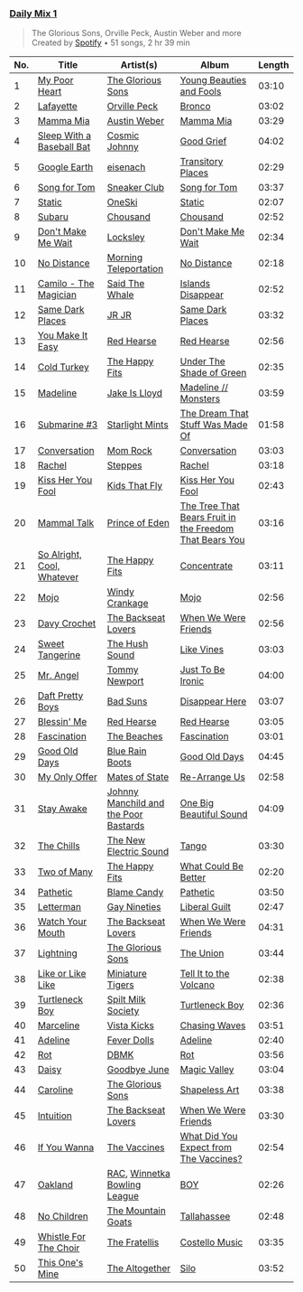 ### [Daily Mix 1](https://open.spotify.com/playlist/37i9dQZF1E39Gzb56luQni)

> The Glorious Sons, Orville Peck, Austin Weber and more<br>
> Created by [Spotify](https://open.spotify.com/user/spotify) • 51 songs, 2 hr 39 min

| No. | Title | Artist(s) | Album | Length |
|---|---|---|---|---|
| 1 | [My Poor Heart](https://open.spotify.com/track/29dwzL1VeRaNrgIsFZESPd) | [The Glorious Sons](https://open.spotify.com/artist/5CPxrqCStgt6AfI4fLiedH) | [Young Beauties and Fools](https://open.spotify.com/album/7bauAaXGIb5m0O5zliJKwE) | 03:10 |
| 2 | [Lafayette](https://open.spotify.com/track/3mUADKeXM3hiyScaII0NPL) | [Orville Peck](https://open.spotify.com/artist/46auOkH1pk28rWrSoUNhLo) | [Bronco](https://open.spotify.com/album/2hCcPHWTbvF81CiXPUrM6I) | 03:02 |
| 3 | [Mamma Mia](https://open.spotify.com/track/3gYGURA3OEFy20ahTaTixi) | [Austin Weber](https://open.spotify.com/artist/05bnFEwruBiBgJH8uW4vo6) | [Mamma Mia](https://open.spotify.com/album/6uWCHFZx18nFgIOxTpkPdA) | 03:29 |
| 4 | [Sleep With a Baseball Bat](https://open.spotify.com/track/6HfUOvYn45SwpaddmuA8oe) | [Cosmic Johnny](https://open.spotify.com/artist/5RL3N9S3sZ2PaNAyQbodos) | [Good Grief](https://open.spotify.com/album/6NGTXopAqcNUeZ3LGCOmNy) | 04:02 |
| 5 | [Google Earth](https://open.spotify.com/track/4IUXrIvqGk0XMxuXnwJo8m) | [eisenach](https://open.spotify.com/artist/0RO451V3eGOiatc3IQXtG7) | [Transitory Places](https://open.spotify.com/album/1gKHcViomHY6feWQXoSuSk) | 02:29 |
| 6 | [Song for Tom](https://open.spotify.com/track/10rfuPvYXPRcfRGAMG8W45) | [Sneaker Club](https://open.spotify.com/artist/1mYWlYyX8pOdGTXFErgMcA) | [Song for Tom](https://open.spotify.com/album/1eCj7bAvRgUAeqSenIM8GP) | 03:37 |
| 7 | [Static](https://open.spotify.com/track/1gCLyX2BjPbwsF6d2GTGuK) | [OneSki](https://open.spotify.com/artist/41C2L03giIope8vPaE8lVx) | [Static](https://open.spotify.com/album/1Via3RSGHqI9glWbIPm6ul) | 02:07 |
| 8 | [Subaru](https://open.spotify.com/track/2W91R1PoSjIUX4x62wNdUB) | [Chousand](https://open.spotify.com/artist/0MLqjHl2stacCeqfpZm3l8) | [Chousand](https://open.spotify.com/album/68tCl9cYOh4xhv4yqz9ldl) | 02:52 |
| 9 | [Don't Make Me Wait](https://open.spotify.com/track/0EK5kM7HsR0hx3o8VLaOWX) | [Locksley](https://open.spotify.com/artist/5RNwd3Bm5pgaERdZcBr7om) | [Don't Make Me Wait](https://open.spotify.com/album/1l66qEuanjheQAHjALmOyJ) | 02:34 |
| 10 | [No Distance](https://open.spotify.com/track/1uTbDazz2UxUDVNUYcuzke) | [Morning Teleportation](https://open.spotify.com/artist/5jOwDRC4Ha9MLHxF9YELyV) | [No Distance](https://open.spotify.com/album/2hucns36nzSf80ToBdFd1I) | 02:18 |
| 11 | [Camilo - The Magician](https://open.spotify.com/track/7A2Yt9hnvJWkIqXpN0MMcF) | [Said The Whale](https://open.spotify.com/artist/0QTnH6UEP2jbZEVO6g6Vfe) | [Islands Disappear](https://open.spotify.com/album/6cqufWC2GavquF5KD5DDLP) | 02:52 |
| 12 | [Same Dark Places](https://open.spotify.com/track/5ee5mbFHo1WAZZTqBs6Hj7) | [JR JR](https://open.spotify.com/artist/3VAxb3UskTNiHAKh4UeOEv) | [Same Dark Places](https://open.spotify.com/album/2K3EExCTnagUD59napCSVD) | 03:32 |
| 13 | [You Make It Easy](https://open.spotify.com/track/6smjTvYyBqTD71vXyJZviN) | [Red Hearse](https://open.spotify.com/artist/2922Q2qAcxb0hRD0LtPcFc) | [Red Hearse](https://open.spotify.com/album/1BrBVH1v92OAzRDijSyhj9) | 02:56 |
| 14 | [Cold Turkey](https://open.spotify.com/track/1S5EeXSOSqfrU2ItVbPZlv) | [The Happy Fits](https://open.spotify.com/artist/73rPcaYEhBd0UuVZBqqyQJ) | [Under The Shade of Green](https://open.spotify.com/album/7zDlksfOktU7vodm08KPsb) | 02:35 |
| 15 | [Madeline](https://open.spotify.com/track/09Ne54nJcWohCkLcC1xA5u) | [Jake Is Lloyd](https://open.spotify.com/artist/5Jswm7CW6Cm4MHFyIpW6Ih) | [Madeline // Monsters](https://open.spotify.com/album/00nmZ9EpfTJpQZs4Ci7ea3) | 03:59 |
| 16 | [Submarine #3](https://open.spotify.com/track/5ksm0w3c4DuAeG66EMWRiw) | [Starlight Mints](https://open.spotify.com/artist/1PUcFRu2DyznyQS1nVIcEE) | [The Dream That Stuff Was Made Of](https://open.spotify.com/album/3KrgjiRLHCDJdMGRWny1PF) | 01:58 |
| 17 | [Conversation](https://open.spotify.com/track/4B5QZfw1nOfQelPSWAGgPY) | [Mom Rock](https://open.spotify.com/artist/6xwv9O4HYAqPMp1bbSqufi) | [Conversation](https://open.spotify.com/album/22oWPNl8pg87D2e7DvNFgM) | 03:03 |
| 18 | [Rachel](https://open.spotify.com/track/7JzVWSZUQhOe8lXB4BJfjH) | [Steppes](https://open.spotify.com/artist/3rtWvuNQG5ft9FhpEqPyBk) | [Rachel](https://open.spotify.com/album/4FMAIkCys55zZPf9o2CTGL) | 03:18 |
| 19 | [Kiss Her You Fool](https://open.spotify.com/track/6aBh6vT0UV14DneyyNorR2) | [Kids That Fly](https://open.spotify.com/artist/1qChcfwij4nN6hsCLTKBJX) | [Kiss Her You Fool](https://open.spotify.com/album/5jRYuoqIFmARsD6KV3xEAd) | 02:43 |
| 20 | [Mammal Talk](https://open.spotify.com/track/4LqNHIlqUEKbDGWZ8dZnSm) | [Prince of Eden](https://open.spotify.com/artist/29Wvrc4vfXuf9eMexefk7N) | [The Tree That Bears Fruit in the Freedom That Bears You](https://open.spotify.com/album/3roK7idI7yQga83Xpw20Lk) | 03:16 |
| 21 | [So Alright, Cool, Whatever](https://open.spotify.com/track/47rOmlKHPYyMDM3h6L74Sn) | [The Happy Fits](https://open.spotify.com/artist/73rPcaYEhBd0UuVZBqqyQJ) | [Concentrate](https://open.spotify.com/album/1mgzsmNo3XcdjonlRIwvFk) | 03:11 |
| 22 | [Mojo](https://open.spotify.com/track/32VeSDbfdQjz6hefyvf4TE) | [Windy Crankage](https://open.spotify.com/artist/6cIToqbQYnkosHSGOZZCZx) | [Mojo](https://open.spotify.com/album/6fp7sdQozb8JcxiiJ6z8sH) | 02:56 |
| 23 | [Davy Crochet](https://open.spotify.com/track/1w9B61OdLdnjzZIUYmy0bd) | [The Backseat Lovers](https://open.spotify.com/artist/6p2HnfM955TI1bX34dkLnI) | [When We Were Friends](https://open.spotify.com/album/3TSMSh5dai7WEnEGOoMXBZ) | 02:56 |
| 24 | [Sweet Tangerine](https://open.spotify.com/track/3fMxeVaHO93ENmGJtNwpfm) | [The Hush Sound](https://open.spotify.com/artist/1RCoE2Dq19lePKhPzt9vM5) | [Like Vines](https://open.spotify.com/album/3sYfvpmvDAZLbawkDZN2fi) | 03:03 |
| 25 | [Mr. Angel](https://open.spotify.com/track/29gMFgHls5ghU24gLLFTf4) | [Tommy Newport](https://open.spotify.com/artist/7FvQR6QFfXmW18dyMqnHvv) | [Just To Be Ironic](https://open.spotify.com/album/10dztCLuuvkNaQlOgWxbZz) | 04:00 |
| 26 | [Daft Pretty Boys](https://open.spotify.com/track/41d2Q6DHcM20OdzynkRtvf) | [Bad Suns](https://open.spotify.com/artist/0YhUSm86okLWldQVwJkLlP) | [Disappear Here](https://open.spotify.com/album/2YXl7mV4d30fEbwpVQ7YBQ) | 03:07 |
| 27 | [Blessin' Me](https://open.spotify.com/track/0encug7QQRGW2FBLmg5Wu7) | [Red Hearse](https://open.spotify.com/artist/2922Q2qAcxb0hRD0LtPcFc) | [Red Hearse](https://open.spotify.com/album/1BrBVH1v92OAzRDijSyhj9) | 03:05 |
| 28 | [Fascination](https://open.spotify.com/track/2gcc5UTJvtv6AUgkZvXtOu) | [The Beaches](https://open.spotify.com/artist/6ws5XBA70XgeBpnLZhQBoy) | [Fascination](https://open.spotify.com/album/7tKRpBUgpadLOTTEPbaVXb) | 03:01 |
| 29 | [Good Old Days](https://open.spotify.com/track/5WmCM7OF13u4jcsMIP2JCb) | [Blue Rain Boots](https://open.spotify.com/artist/2zautAwUDuz4oyCf7N9Hfv) | [Good Old Days](https://open.spotify.com/album/1W1slMRkArdOwmYS9J6sZp) | 04:45 |
| 30 | [My Only Offer](https://open.spotify.com/track/6vxHKbF36UmjYeW9lvFFpp) | [Mates of State](https://open.spotify.com/artist/4IELX7NrLBXuw8f51cUZuM) | [Re-Arrange Us](https://open.spotify.com/album/5XSlVbnsGPvimo5pygxkSv) | 02:58 |
| 31 | [Stay Awake](https://open.spotify.com/track/3K1KmbeGnOoQXEXXN7gA3Q) | [Johnny Manchild and the Poor Bastards](https://open.spotify.com/artist/5RZXyiWgZrpxbKfxY4MP0w) | [One Big Beautiful Sound](https://open.spotify.com/album/2srPpMpb88nK7ASbE6P1IW) | 04:09 |
| 32 | [The Chills](https://open.spotify.com/track/16IxGEfMEld2rHz8FBFdtw) | [The New Electric Sound](https://open.spotify.com/artist/33Y5JkVwK4c1H8YhuG3zze) | [Tango](https://open.spotify.com/album/56uX6TD9940ALOUm0IRJxH) | 03:30 |
| 33 | [Two of Many](https://open.spotify.com/track/4J5hx3rXoyoP1XfOzBbozP) | [The Happy Fits](https://open.spotify.com/artist/73rPcaYEhBd0UuVZBqqyQJ) | [What Could Be Better](https://open.spotify.com/album/4dsTxC7fUsAp3qjkf93QI1) | 02:20 |
| 34 | [Pathetic](https://open.spotify.com/track/1xPyMcQJtCcxnPxRs5bo8j) | [Blame Candy](https://open.spotify.com/artist/2MUWgXIFwWkYnhU7iKghib) | [Pathetic](https://open.spotify.com/album/7yv1lLxMec8jGQDJHFOQxy) | 03:50 |
| 35 | [Letterman](https://open.spotify.com/track/3iaUsPFZoqsuBPHBUApjfu) | [Gay Nineties](https://open.spotify.com/artist/2wJMeuv92jHhlh6j63GYUA) | [Liberal Guilt](https://open.spotify.com/album/6ttcjbv6makyNU9Kom7GHY) | 02:47 |
| 36 | [Watch Your Mouth](https://open.spotify.com/track/4DHLopEsKDwQBgucGKJuzj) | [The Backseat Lovers](https://open.spotify.com/artist/6p2HnfM955TI1bX34dkLnI) | [When We Were Friends](https://open.spotify.com/album/3TSMSh5dai7WEnEGOoMXBZ) | 04:31 |
| 37 | [Lightning](https://open.spotify.com/track/0RbPHUnGELkTgvlxBFm2xl) | [The Glorious Sons](https://open.spotify.com/artist/5CPxrqCStgt6AfI4fLiedH) | [The Union](https://open.spotify.com/album/2he1XlHeLAuHY8UUVrbiAa) | 03:44 |
| 38 | [Like or Like Like](https://open.spotify.com/track/1OrD9RkuBnoNrrURFap9wi) | [Miniature Tigers](https://open.spotify.com/artist/7xWU2A2lw1xf4zTjKhkrGK) | [Tell It to the Volcano](https://open.spotify.com/album/7JNBcWEv23JuyxNmDjR8ov) | 02:38 |
| 39 | [Turtleneck Boy](https://open.spotify.com/track/2S7oNXCoFhYTrKh8s2hpvO) | [Spilt Milk Society](https://open.spotify.com/artist/79B6yD43EMCq1i40pEiIMS) | [Turtleneck Boy](https://open.spotify.com/album/32NcVp8S373dpJ5Mz1DQHh) | 02:36 |
| 40 | [Marceline](https://open.spotify.com/track/3OJ0qtEbfXrqSWizwfKkaZ) | [Vista Kicks](https://open.spotify.com/artist/6wnSPJpmVKFcn1TpRl5Uli) | [Chasing Waves](https://open.spotify.com/album/2XMmRK2pfNxnqeWUsFkxVk) | 03:51 |
| 41 | [Adeline](https://open.spotify.com/track/7frWsGpayRZ0FuDzKnE3Ws) | [Fever Dolls](https://open.spotify.com/artist/3KeGbFp8QkzaknOW0sLexS) | [Adeline](https://open.spotify.com/album/3aTkslAPB6Je8YkkQSeeBQ) | 02:40 |
| 42 | [Rot](https://open.spotify.com/track/3nxRFE23mmhAGqrJjJH4bi) | [DBMK](https://open.spotify.com/artist/6EByikTHjqFtWxos3Iaqik) | [Rot](https://open.spotify.com/album/4Udj0V3fne8TsUUTH9ezuF) | 03:56 |
| 43 | [Daisy](https://open.spotify.com/track/6zSekCO8d6oK2tsEBuxQPp) | [Goodbye June](https://open.spotify.com/artist/1l9I7G8J8AnMScWQwlNJ4M) | [Magic Valley](https://open.spotify.com/album/4GQp1LbFHcJVkS9M5HUzAL) | 03:04 |
| 44 | [Caroline](https://open.spotify.com/track/2NXMDU4HmUqtq3Tm7bcJi8) | [The Glorious Sons](https://open.spotify.com/artist/5CPxrqCStgt6AfI4fLiedH) | [Shapeless Art](https://open.spotify.com/album/1xBuUa5apvfXmZ0GN9aaLV) | 03:38 |
| 45 | [Intuition](https://open.spotify.com/track/6oeawig19gwjWTBzE3WuDq) | [The Backseat Lovers](https://open.spotify.com/artist/6p2HnfM955TI1bX34dkLnI) | [When We Were Friends](https://open.spotify.com/album/3TSMSh5dai7WEnEGOoMXBZ) | 03:30 |
| 46 | [If You Wanna](https://open.spotify.com/track/6Ca3uEAuun3HusTUiIXKs1) | [The Vaccines](https://open.spotify.com/artist/0Ak6DLKHtpR6TEEnmcorKA) | [What Did You Expect from The Vaccines?](https://open.spotify.com/album/2T0iwqVWzr4Y63x4kKO5DW) | 02:54 |
| 47 | [Oakland](https://open.spotify.com/track/5b59IThHqPwPk6XWfxJ2IJ) | [RAC](https://open.spotify.com/artist/4AGwPDdh1y8hochNzHy5HC), [Winnetka Bowling League](https://open.spotify.com/artist/4ug3P1K8BaCdJXROrqHqhu) | [BOY](https://open.spotify.com/album/4ZpCZs3zu8tFnJL0vrQIh1) | 02:26 |
| 48 | [No Children](https://open.spotify.com/track/5cxnSTLzGD1t9xcdmJYFVB) | [The Mountain Goats](https://open.spotify.com/artist/3hyGGjxu73JuzBa757H6R5) | [Tallahassee](https://open.spotify.com/album/6g3n0C6d4v81DnDheoLMvX) | 02:48 |
| 49 | [Whistle For The Choir](https://open.spotify.com/track/3jp7Ryj1sX3riA7NQaVlLd) | [The Fratellis](https://open.spotify.com/artist/3M4ThdJR28z9eSMcQHAZ5G) | [Costello Music](https://open.spotify.com/album/6R6pjR9ocMYuqSuNx5e4mg) | 03:35 |
| 50 | [This One's Mine](https://open.spotify.com/track/31reG6oFwbGCxkqNheROHn) | [The Altogether](https://open.spotify.com/artist/6LipWEhF4zwwRY8hFtCQHc) | [Silo](https://open.spotify.com/album/7gMJ73FNHGu8YHP3Kkt9Vd) | 03:52 |
